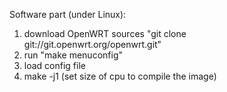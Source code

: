 
Software part (under Linux):

1. download OpenWRT sources "git clone git://git.openwrt.org/openwrt.git"
2. run "make menuconfig"
3. load config file
4. make -j1 (set size of cpu to compile the image)
